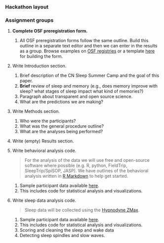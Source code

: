 
### Hackathon layout

### Assignment groups

1. **Complete OSF preregistration form.**
    1. All OSF preregistration forms follow the same outline. Build this outline in a separate text editor and then we can enter in the results as a group. Browse examples on [OSF registries](https://osf.io/registries) or a template [here](https://docs.google.com/document/d/1DaNmJEtBy04bq1l5OxS4JAscdZEkUGATURWwnBKLYxk/edit?pli=1) for building the form.

2. Write Introduction section.
    1. Brief description of the CN Sleep Summer Camp and the goal of this paper.
    2. **Brief** review of sleep and memory (e.g., does memory improve with sleep? what stages of sleep impact what kind of memories?)
    3. Paragraph about transparent and open source science.
    4. What are the predictions we are making?

3. Write Methods section.
    1. Who were the participants?
    2. What was the general procedure outline?
    3. What are the analyses being performed?

4. Write (empty) Results section.

5. Write behavioral analysis code.
    
    > For the analysis of the data we will use free and open-source software where possible (e.g. R, python, FieldTrip, SleepTrip/SpiSOP, JASP). We have outlines of the behavioral analysis written in [R Markdown]() to help get started.

    1. Sample participant data available [here]().
    2. This includes code for statistical analysis and visualizations.

6. Write sleep data analysis code.

    > Sleep data will be collected using the [Hypnodyne ZMax](http://hypnodynecorp.com/).

    1. Sample participant data available [here]().
    2. This includes code for statistical analysis and visualizations.
    3. Scoring and cleaning the sleep and wake data
    4. Detecting sleep spindles and slow waves.

